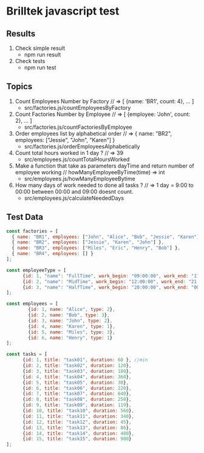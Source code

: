 # Brilltek javascript test

## Results

1. Check simple result
    - npm run result
2. Check tests
    - npm run test

## Topics

1. Count Employees Number by Factory // => [ {name: 'BR1', count: 4}, ... ]
    - src/factories.js/countEmployeesByFactory
2. Count Factories Number by Employee // => [ {employee: 'John', count: 2}, ... ]
    - src/factories.js/countFactoriesByEmployee
3. Order employees list by alphabetical order // =>   { name: "BR2", employees: ["Jessie", "John", "Karen"] }
    - src/factories.js/orderEmployeesAlphabetically
4. Count total hours worked in 1 day ? // => 39
    - src/employees.js/countTotalHoursWorked
5. Make a function that take as parameters dayTime and return number of employee working // howManyEmployeeByTime(time) => int
    - src/employees.js/howManyEmployeeBytime
6. How many days of work needed to done all tasks ? // => 1 day = 9:00 to 00:00 between 00:00 and 09:00 doesnt count.
    - src/employees.js/calculateNeededDays

## Test Data

```js
const factories = [
  { name: "BR1", employees: ["John", "Alice", "Bob", "Jessie", "Karen"] },
  { name: "BR2", employees: ["Jessie", "Karen", "John"] },
  { name: "BR3", employees: ["Miles", "Eric", "Henry", "Bob"] },
  { name: "BR4", employees: [] }
];

const employeeType = [
      {id: 1, "name": "FullTime", work_begin: "09:00:00", work_end: "17:00:00"},
      {id: 2, "name": "MidTime", work_begin: "12:00:00", work_end: "21:00:00"},
      {id: 3, "name": "HalfTime", work_begin: "20:00:00", work_end: "00:00:00"},
];

const employees = [
        {id: 1, name: "Alice", type: 2},
        {id: 2, name: "Bob", type: 3},
        {id: 3, name: "John", type: 2},
        {id: 4, name: "Karen", type: 1},
        {id: 5, name: "Miles", type: 3},
        {id: 6, name: "Henry", type: 1}
];

const tasks = [
      {id: 1, title: "task01", duration: 60 }, //min
      {id: 2, title: "task02", duration: 120},
      {id: 3, title: "task03", duration: 180},
      {id: 4, title: "task04", duration: 360},
      {id: 5, title: "task05", duration: 30},
      {id: 6, title: "task06", duration: 220},
      {id: 7, title: "task07", duration: 640},
      {id: 8, title: "task08", duration: 250},
      {id: 9, title: "task09", duration: 119},
      {id: 10, title: "task10", duration: 560},
      {id: 11, title: "task11", duration: 340},
      {id: 12, title: "task12", duration: 45},
      {id: 13, title: "task13", duration: 86},
      {id: 14, title: "task14", duration: 480},
      {id: 15, title: "task15", duration: 900}
];

```
